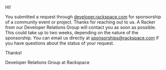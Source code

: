 Hi!

You submitted a request through [developer.rackspace.com](http://developer.rackspace.com/) for sponsorship of a community event or project. Thanks for reaching out to us. A Racker from our Developer Relations Group will contact you as soon as possible. This could take up to two weeks, depending on the nature of the sponsorship. You can email us directly at <sponsorships@rackspace.com> if you have questions about the status of your request. 

Thanks!

Developer Relations Group at Rackspace
